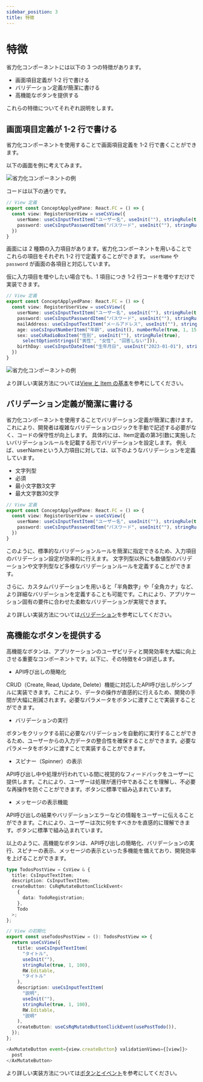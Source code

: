 ```yaml
---
sidebar_position: 3
title: 特徴
---
```


# 特徴

省力化コンポーネントには以下の 3 つの特徴があります。

- 画面項目定義が 1-2 行で書ける
- バリデーション定義が簡潔に書ける
- 高機能なボタンを提供する

これらの特徴についてそれぞれ説明をします。

## 画面項目定義が 1-2 行で書ける

省力化コンポーネントを使用することで画面項目定義を 1-2 行で書くことができます。

以下の画面を例に考えてみます。

![省力化コンポーネントの例](/img/無題.png)

コードは以下の通りです。

```typescript
// View 定義
export const ConceptApplyedPane: React.FC = () => {
  const view: RegisterUserView = useCsView({
    userName: useCsInputTextItem("ユーザー名", useInit(""), stringRule(true, 3, 30)),
    password: useCsInputPasswordItem("パスワード", useInit(""), stringRule(true, 8, 16)),
  })
}
```

画面には 2 種類の入力項目があります。省力化コンポーネントを用いることでこれらの項目をそれぞれ 1-2 行で定義することができます。
```userName``` や ```password``` が画面の各項目と対応しています。


仮に入力項目を増やしたい場合でも、1 項目につき 1-2 行コードを増やすだけで実装できます。

```typescript
// View 定義
export const ConceptApplyedPane: React.FC = () => {
  const view: RegisterUserView = useCsView({
    userName: useCsInputTextItem("ユーザー名", useInit(""), stringRule(true, 3, 30)),
    password: useCsInputPasswordItem("パスワード", useInit(""), stringRule(true, 8, 16)),
    mailAddress: useCsInputTextItem("メールアドレス", useInit(""), stringRule(true, 8, 20)),
    age: useCsInputNumberItem("年齢", useInit(), numberRule(true, 1, 150)),
    sex: useCsRadioBoxItem("性別", useInit(""), stringRule(true),
      selectOptionStrings(["男性", "女性", "回答しない"])),
    birthDay: useCsInputDateItem("生年月日", useInit("2023-01-01"), stringRule(true)),
  })
}
```

![省力化コンポーネントの例](/img/image.png)

より詳しい実装方法については[View と Item の基本](http://localhost:3000/dev-react-cs-document/docs/implementation-guide/basic-of-view-and-item)を参考にしてください。

## バリデーション定義が簡潔に書ける

省力化コンポーネントを使用することでバリデーション定義が簡潔に書けます。これにより、開発者は複雑なバリデーションロジックを手動で記述する必要がなく、コードの保守性が向上します。
具体的には、Item定義の第3引数に実施したいバリデーションルールを記載する形でバリデーションを設定します。
例えば、userNameという入力項目に対しては、以下のようなバリデーションを定義しています。

- 文字列型
- 必須
- 最小文字数3文字
- 最大文字数30文字

```typescript
// View 定義
export const ConceptApplyedPane: React.FC = () => {
  const view: RegisterUserView = useCsView({
    userName: useCsInputTextItem("ユーザー名", useInit(""), stringRule(true, 3, 30)),
    password: useCsInputPasswordItem("パスワード", useInit(""), stringRule(true, 8, 16)),
  })
}
```

このように、標準的なバリデーションルールを簡潔に指定できるため、入力項目のバリデーション設定が効率的に行えます。
文字列型以外にも数値型のバリデーションや文字列型など多様なバリデーションルールを定義することができます。

さらに、カスタムバリデーションを用いると「半角数字」や「全角カナ」など、より詳細なバリデーションを定義することも可能です。これにより、アプリケーション固有の要件に合わせた柔軟なバリデーションが実現できます。


より詳しい実装方法については[バリデーション](http://localhost:3000/dev-react-cs-document/docs/implementation-guide/validation)を参考にしてください。

## 高機能なボタンを提供する

高機能なボタンは、アプリケーションのユーザビリティと開発効率を大幅に向上させる重要なコンポーネントです。以下に、その特徴を4つ詳述します。
- API呼び出しの簡略化

CRUD（Create, Read, Update, Delete）機能に対応したAPI呼び出しがシンプルに実装できます。これにより、データの操作が直感的に行えるため、開発の手間が大幅に削減されます。必要なパラメータをボタンに渡すことで実装することができます。
- バリデーションの実行

ボタンをクリックする前に必要なバリデーションを自動的に実行することができるため、ユーザーからの入力データの整合性を確保することができます。必要なパラメータをボタンに渡すことで実装することができます。
- スピナー（Spinner）の表示

API呼び出し中や処理が行われている間に視覚的なフィードバックをユーザーに提供します。これにより、ユーザーは処理が進行中であることを理解し、不必要な再操作を防ぐことができます。ボタンに標準で組み込まれています。
- メッセージの表示機能

API呼び出しの結果やバリデーションエラーなどの情報をユーザーに伝えることができます。これにより、ユーザーは次に何をすべきかを直感的に理解できます。ボタンに標準で組み込まれています。

以上のように、高機能なボタンは、API呼び出しの簡略化、バリデーションの実行、スピナーの表示、メッセージの表示といった多機能を備えており、開発効率を上げることができます。


```typescript
type TodosPostView = CsView & {
  title: CsInputTextItem;
  description: CsInputTextItem;
  createButton: CsRqMutateButtonClickEvent<
    {
      data: TodoRegistration;
    },
    Todo
  >;
};

// View の初期化
export const useTodosPostView = (): TodosPostView => {
  return useCsView({
    title: useCsInputTextItem(
      "タイトル",
      useInit(""),
      stringRule(true, 1, 100),
      RW.Editable,
      "タイトル"
    ),
    description: useCsInputTextItem(
      "説明",
      useInit(""),
      stringRule(true, 1, 100),
      RW.Editable,
      "説明"
    ),
    createButton: useCsRqMutateButtonClickEvent(usePostTodo()),
  });
};
```

```typescript
<AxMutateButton event={view.createButton} validationViews={[view]}>
  post
</AxMutateButton>
```

より詳しい実装方法については[ボタンとイベント](http://localhost:3000/dev-react-cs-document/docs/implementation-guide/button-and-event)を参考にしてください。
